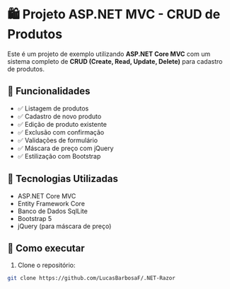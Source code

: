 # 🛍️ Projeto ASP.NET MVC - CRUD de Produtos

Este é um projeto de exemplo utilizando **ASP.NET Core MVC** com um sistema completo de **CRUD (Create, Read, Update, Delete)** para cadastro de produtos.

## 📌 Funcionalidades

- ✅ Listagem de produtos
- ✅ Cadastro de novo produto
- ✅ Edição de produto existente
- ✅ Exclusão com confirmação
- ✅ Validações de formulário
- ✅ Máscara de preço com jQuery
- ✅ Estilização com Bootstrap

## 🧱 Tecnologias Utilizadas

- ASP.NET Core MVC
- Entity Framework Core
- Banco de Dados SqlLite
- Bootstrap 5
- jQuery (para máscara de preço)

## 🚀 Como executar

1. Clone o repositório:

```bash
git clone https://github.com/LucasBarbosaF/.NET-Razor
